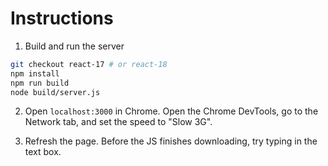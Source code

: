 # Instructions

1. Build and run the server

``` bash
git checkout react-17 # or react-18
npm install
npm run build
node build/server.js
```

2. Open `localhost:3000` in Chrome. Open the Chrome DevTools, go to the Network tab, and set the speed to "Slow 3G".

3. Refresh the page. Before the JS finishes downloading, try typing in the text box.
